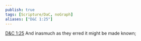 ```yaml
---
publish: true
tags: [Scripture/DaC, noGraph]
aliases: ["D&C 1:25"]
---
```

[D&C 1:25](https://churchofjesuschrist.org/study/scriptures/dc-testament/dc/1?lang=eng&id=p25#p25) And inasmuch as they erred it might be made known;
